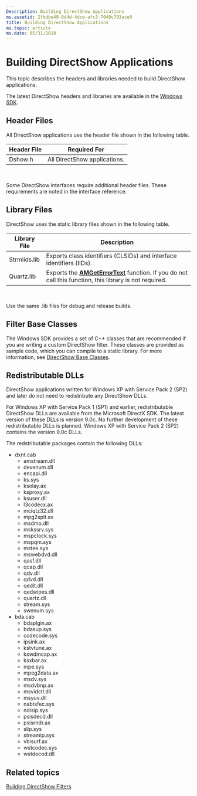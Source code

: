 ```yaml
---
Description: Building DirectShow Applications
ms.assetid: 2fbdbe49-0d4d-4dce-afc3-7049c793ace0
title: Building DirectShow Applications
ms.topic: article
ms.date: 05/31/2018
---
```


# Building DirectShow Applications

This topic describes the headers and libraries needed to build DirectShow applications.

The latest DirectShow headers and libraries are available in the [Windows SDK](https://go.microsoft.com/fwlink/p/?linkid=62332).

## Header Files

All DirectShow applications use the header file shown in the following table.



| Header File | Required For                 |
|-------------|------------------------------|
| Dshow.h     | All DirectShow applications. |



 

Some DirectShow interfaces require additional header files. These requirements are noted in the interface reference.

## Library Files

DirectShow uses the static library files shown in the following table.



| Library File | Description                                                                                                                    |
|--------------|--------------------------------------------------------------------------------------------------------------------------------|
| Strmiids.lib | Exports class identifiers (CLSIDs) and interface identifiers (IIDs).                                                           |
| Quartz.lib   | Exports the [**AMGetErrorText**](https://msdn.microsoft.com/library/Dd373430(v=VS.85).aspx) function. If you do not call this function, this library is not required. |



 

Use the same .lib files for debug and release builds.

## Filter Base Classes

The Windows SDK provides a set of C++ classes that are recommended if you are writing a custom DirectShow filter. These classes are provided as sample code, which you can compile to a static library. For more information, see [DirectShow Base Classes](directshow-base-classes.md).

## Redistributable DLLs

DirectShow applications written for Windows XP with Service Pack 2 (SP2) and later do not need to redistribute any DirectShow DLLs.

For Windows XP with Service Pack 1 (SP1) and earlier, redistributable DirectShow DLLs are available from the Microsoft DirectX SDK. The latest version of these DLLs is version 9.0c. No further development of these redistributable DLLs is planned. Windows XP with Service Pack 2 (SP2) contains the version 9.0c DLLs.

The redstributable packages contain the following DLLs:

-   dxnt.cab
    -   amstream.dll
    -   devenum.dll
    -   encapi.dll
    -   ks.sys
    -   ksolay.ax
    -   ksproxy.ax
    -   ksuser.dll
    -   l3codecx.ax
    -   mciqtz32.dll
    -   mpg2splt.ax
    -   msdmo.dll
    -   mskssrv.sys
    -   mspclock.sys
    -   mspqm.sys
    -   mstee.sys
    -   mswebdvd.dll
    -   qasf.dll
    -   qcap.dll
    -   qdv.dll
    -   qdvd.dll
    -   qedit.dll
    -   qedwipes.dll
    -   quartz.dll
    -   stream.sys
    -   swenum.sys
-   bda.cab
    -   bdaplgin.ax
    -   bdasup.sys
    -   ccdecode.sys
    -   ipsink.ax
    -   kstvtune.ax
    -   kswdmcap.ax
    -   ksxbar.ax
    -   mpe.sys
    -   mpeg2data.ax
    -   msdv.sys
    -   msdvbnp.ax
    -   msvidctl.dll
    -   msyuv.dll
    -   nabtsfec.sys
    -   ndisip.sys
    -   psisdecd.dll
    -   psisrndr.ax
    -   slip.sys
    -   streamip.sys
    -   vbisurf.ax
    -   wstcodec.sys
    -   wstdecod.dll

## Related topics

<dl> <dt>

[Building DirectShow Filters](building-directshow-filters.md)
</dt> </dl>

 

 



